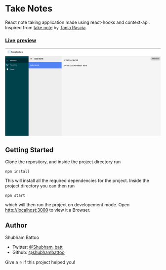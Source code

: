 # Take Notes

React note taking application made using react-hooks and context-api. Inspired from [take note](https://github.com/taniarascia/takenote) by [Tania Rascia](https://twitter.com/taniarascia).

### [Live preview](https://take-notes.netlify.app/)

![](./github/screen.png)

## Getting Started

Clone the repository, and inside the project directory run

```
npm install
```

This will install all the required dependencies for the project. Inside the project directory you can then run

```
npm start
```

which will then run the project on developement mode. Open [http://localhost:3000](http://localhost:3000) to view it a Browser.

## Author

Shubham Battoo

- Twitter: [@Shubham_batt](https://twitter.com/Shubham_batt)
- Github: [@shubhambattoo](https://github.com/shubhambattoo)

Give a ⭐️ if this project helped you!
